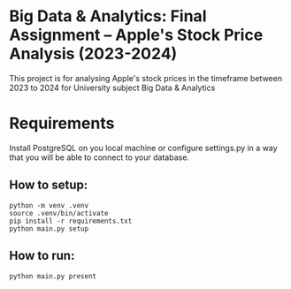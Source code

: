# Big Data & Analytics: Final Assignment – Apple's Stock Price Analysis (2023-2024)

This project is for analysing Apple's stock prices in the timeframe between 2023 to 2024 for University subject Big Data & Analytics

# Requirements
Install PostgreSQL on you local machine or configure settings.py in a way that you will be able to connect to your database.

## How to setup:
    python -m venv .venv
    source .venv/bin/activate
    pip install -r requirements.txt
    python main.py setup

## How to run:
    python main.py present
